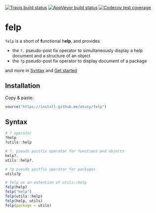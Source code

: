 [![Travis build status](https://travis-ci.org/atusy/felp.svg?branch=master)](https://travis-ci.org/atusy/felp) [![AppVeyor build status](https://ci.appveyor.com/api/projects/status/github/atusy/felp?branch=master&svg=true)](https://ci.appveyor.com/project/atusy/felp) [![Codecov test coverage](https://codecov.io/gh/atusy/felp/branch/master/graph/badge.svg)](https://codecov.io/gh/atusy/felp?branch=master)

# felp

`felp` is a short of **f**unctional h**elp**, and provides

- the `?.` pseudo-post fix operator to simultaneously display a help document
  and a structure of an object
- the `?p` pseudo-post fix operator to display document of a package

and more in [Syntax](#Syntax) and [Get started](https://felp.atusy.net/articles/felp.html)

## Installation

Copy & paste:

``` r
source("https://install-github.me/atusy/felp")
```

## Syntax

``` r
# ? operator
?help
?utils::help

# ?. pseudo postfix operator for functions and objects
help?.
utils::help?.

# ?p pseudo postfix operator for packages
utils?p

# felp as an extention of utils::help
felp(help)
felp("help")
felp(utils::help)
felp(help, utils)
felp(package = utils)
```

